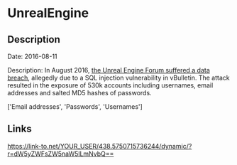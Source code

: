 # UnrealEngine

## Description

Date: 2016-08-11

Description:
In August 2016, <a href="http://www.zdnet.com/article/epic-games-unreal-engine-forums-hacked-in-latest-data-breach" target="_blank" rel="noopener">the Unreal Engine Forum suffered a data breach</a>, allegedly due to a SQL injection vulnerability in vBulletin. The attack resulted in the exposure of 530k accounts including usernames, email addresses and salted MD5 hashes of passwords.


['Email addresses', 'Passwords', 'Usernames']

## Links

https://link-to.net/YOUR_USER/438.5750715736244/dynamic/?r=dW5yZWFsZW5naW5lLmNvbQ==